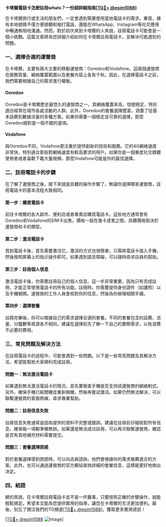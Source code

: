 **卡塔爾電話卡怎麽註冊whats？一份超詳細指南[[TG💪+ @esim1088](https://t.me/s/esim1088)]**

在卡塔爾旅行或生活的朋友們，一定會遇到需要使用當地電話卡的需求。畢竟，擁有本地號碼不僅方便接聽和撥打電話，還能在WhatsApp、Instagram等社交應用中暢通無阻地溝通。然而，對於初次來到卡塔爾的人來說，註冊電話卡可能會是一個小挑戰。這篇文章將為您詳細介紹如何在卡塔爾註冊電話卡，並解決可能遇到的問題。

### 一、選擇合適的運營商

在卡塔爾，主要有兩大主要的移動運營商：Ooredoo和Vodafone。這兩個運營商在服務質量、網絡覆蓋範圍以及套餐內容上各有千秋。因此，在選擇電話卡之前，我們需要根據自己的需求進行權衡。

#### Ooredoo
Ooredoo是卡塔爾歷史最悠久的運營商之一，其網絡覆蓋率高，信號穩定，特別適合經常在城市各處活動的人群。此外，Ooredoo的套餐選擇豐富，涵蓋了從基本話費到數據流量的多種方案。如果你需要一個穩定且可靠的選擇，那麼Ooredoo絕對是一個不錯的選項。

#### Vodafone
與Ooredoo不同，Vodafone更注重於提供創新的技術和服務。它的4G網絡速度非常快，特別適合那些對網絡速度有較高要求的用戶。如果你是一個重度社交媒體使用者或者喜歡下載大量視頻，那麼Vodafone可能是你的最佳選擇。

### 二、註冊電話卡的步驟

在了解了運營商之後，接下來就是具體的操作步驟了。無論你選擇哪家運營商，註冊電話卡的基本流程大致相同。

#### 第一步：購買電話卡
前往卡塔爾的各大超市、便利店或者專賣店購買電話卡。這些地方通常會有Ooredoo和Vodafone的SIM卡出售。價格一般在幾卡達里之間，具體價格取決於運營商和卡的類型。

#### 第二步：激活電話卡
買到電話卡後，首先需要激活它。激活的方式也很簡單，只需將電話卡插入手機，然後按照屏幕上的指示操作即可。如果遇到語言障礙，可以隨時尋求店員的幫助。

#### 第三步：註冊個人信息
激活電話卡後，你需要註冊自己的個人信息。這一步非常重要，因為只有完成註冊，才能正常使用電話卡的所有功能。註冊時，你需要提供身份證件（如護照）以及手機號碼。運營商的工作人員會核對你的信息，然後為你辦理相關手續。

#### 第四步：選擇套餐
註冊完畢後，你可以根據自己的需求選擇合適的套餐。不同的套餐包含的話費、流量、分鐘數等資源各不相同。建議在選擇前先了解一下自己的實際需求，以免浪費不必要的費用。

### 三、常見問題及解決方法

在註冊電話卡的過程中，可能會遇到一些問題。以下是一些常見問題及其解決方法，希望能幫助大家順利完成註冊。

#### 問題一：無法激活電話卡
如果遇到無法激活電話卡的情況，首先要檢查手機是否支持該運營商的網絡制式。另外，確保手機已經關機並重新開機，然後再嘗試激活。如果仍然無法解決，可以聯繫運營商的客服熱線，尋求專業幫助。

#### 問題二：註冊信息失敗
註冊信息失敗通常是因為提供的資料不完整或錯誤。建議在註冊前仔細核對所有信息，確保每一項都準確無誤。如果還是無法成功註冊，可以再次聯繫運營商，確認是否有其他補充材料需要提交。

#### 問題三：套餐選擇困惑
對於套餐選擇感到困惑時，可以向店員諮詢，他們會根據你的需求推薦適合的方案。此外，也可以通過運營商的官方網站查詢詳細的套餐信息，這樣能更好地做出決定。

### 四、結語

總的來說，在卡塔爾註冊電話卡並不是一件難事，只要按照正確的步驟操作，就能輕鬆搞定。希望本文能為您提供實用的指導，讓您在卡塔爾的生活更加便利。最後，別忘了關注我們的TG頻道[[TG💪+ @esim1088](https://t.me/s/esim1088)]，獲取更多實用資訊！

[[TG💪+ @esim1088](https://t.me/s/esim1088) ![Image](https://i.postimg.cc/4NQfJmqS/Snipaste-2025-05-13-00-14-12.png)]